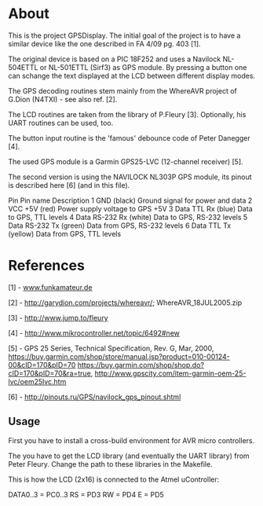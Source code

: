 # About

This is the project GPSDisplay. The initial goal of the project is to
have a similar device like the one described in FA 4/09 pg. 403 [1].

The original device is based on a PIC 18F252 and uses a Navilock NL-504ETTL or
NL-501ETTL (Sirf3) as GPS module. By pressing a button one can schange the
text displayed at the LCD between different display modes.

The GPS decoding routines stem mainly from the WhereAVR project of G.Dion 
(N4TXI) - see also ref. [2].

The LCD routines are taken from the library of P.Fleury [3]. Optionally, his 
UART routines can be used, too.

The button input routine is the 'famous' debounce code of Peter Danegger [4].

The used GPS module is a Garmin GPS25-LVC (12-channel receiver) [5].

The second version is using the NAVILOCK NL303P GPS module, its pinout is 
described here [6] (and in this file).

Pin  Pin name                Description
 1   GND (black)             Ground signal for power and data
 2   VCC +5V (red)           Power supply voltage to GPS +5V
 3   Data TTL Rx (blue)      Data to GPS, TTL levels
 4   Data RS-232 Rx (white)  Data to GPS, RS-232 levels
 5   Data RS-232 Tx (green)  Data from GPS, RS-232 levels
 6   Data TTL Tx (yellow)    Data from GPS, TTL levels

# References

 [1] - www.funkamateur.de
 
 [2] - http://garydion.com/projects/whereavr/; WhereAVR_18JUL2005.zip

 [3] - http://www.jump.to/fleury

 [4] - http://www.mikrocontroller.net/topic/6492#new

 [5] - GPS 25 Series, Technical Specification, Rev. G, Mar, 2000,
       https://buy.garmin.com/shop/store/manual.jsp?product=010-00124-00&cID=170&pID=70
       https://buy.garmin.com/shop/shop.do?cID=170&pID=70&ra=true,
       http://www.gpscity.com/item-garmin-oem-25-lvc/oem25lvc.htm

 [6] - http://pinouts.ru/GPS/navilock_gps_pinout.shtml


## Usage

First you have to install a cross-build environment for AVR micro controllers.

The you have to get the LCD library (and eventually the UART library) from Peter
Fleury. Change the path to these libraries in the Makefile.

This is how the LCD (2x16) is connected to the Atmel uController:

   DATA0..3 = PC0..3
   RS	    = PD3
   RW	    = PD4
   E	    = PD5
